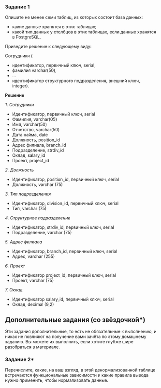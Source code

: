### Задание 1

Опишите не менее семи таблиц, из которых состоит база данных:

- какие данные хранятся в этих таблицах;
- какой тип данных у столбцов в этих таблицах, если данные хранятся в PostgreSQL.

Приведите решение к следующему виду:

Сотрудники (

- идентификатор, первичный ключ, serial,
- фамилия varchar(50),
- ...
- идентификатор структурного подразделения, внешний ключ, integer).

**Решение**  

*1. Сотрудники*

* Идентификатор, первичный ключ, serial
* Фамилия, varchar(05)
* Имя, varchar(50)
* Отчетство,  varchar(50)
* Дата найма, date
* Должность, position_id
* Адрес филиала, branch_id
* Подразделение, strdiv_id
* Оклад, salary_id
* Проект, project_id

*2. Должность*  

* Идентификатор, position_id, первичный ключ, serial
* Должность, varchar (75)

*3. Тип подразделения*  

* Идентификатор, division_id, первичный ключ, serial
* Тип, varchar (75)

*4. Структурное подразделение*  

* Идентификатор, strdiv_id, первичный ключ, serial
* Подразделение, varchar (75)

*5. Адрес филиала*  

* Идентификатор, branch_id, первичный ключ, serial
* Адрес, varchar (255)

*6. Проект*  

* Идентификатор project_id, первичный ключ, serial
* Проект, varchar (75)

*7. Оклад*  

* Идентификатор salary_id, первичный ключ, serial
* Оклад, decimal (9,2)

## Дополнительные задания (со звёздочкой*)
Эти задания дополнительные, то есть не обязательные к выполнению, и никак не повлияют на получение вами зачёта по этому домашнему заданию. Вы можете их выполнить, если хотите глубже шире разобраться в материале.


### Задание 2*

Перечислите, какие, на ваш взгляд, в этой денормализованной таблице встречаются функциональные зависимости и какие правила вывода нужно применить, чтобы нормализовать данные.
